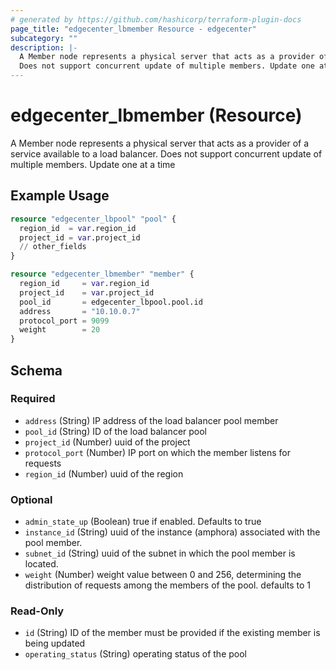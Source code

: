 ```yaml
---
# generated by https://github.com/hashicorp/terraform-plugin-docs
page_title: "edgecenter_lbmember Resource - edgecenter"
subcategory: ""
description: |-
  A Member node represents a physical server that acts as a provider of a service available to a load balancer.
  Does not support concurrent update of multiple members. Update one at a time
---
```


# edgecenter_lbmember (Resource)

A Member node represents a physical server that acts as a provider of a service available to a load balancer. 
Does not support concurrent update of multiple members. Update one at a time

## Example Usage

```terraform
resource "edgecenter_lbpool" "pool" {
  region_id  = var.region_id
  project_id = var.project_id
  // other_fields
}

resource "edgecenter_lbmember" "member" {
  region_id     = var.region_id
  project_id    = var.project_id
  pool_id       = edgecenter_lbpool.pool.id
  address       = "10.10.0.7"
  protocol_port = 9099
  weight        = 20
}
```

<!-- schema generated by tfplugindocs -->
## Schema

### Required

- `address` (String) IP address of the load balancer pool member
- `pool_id` (String) ID of the load balancer pool
- `project_id` (Number) uuid of the project
- `protocol_port` (Number) IP port on which the member listens for requests
- `region_id` (Number) uuid of the region

### Optional

- `admin_state_up` (Boolean) true if enabled. Defaults to true
- `instance_id` (String) uuid of the instance (amphora) associated with the pool member.
- `subnet_id` (String) uuid of the subnet in which the pool member is located.
- `weight` (Number) weight value between 0 and 256, determining the distribution of requests among the members of the pool. defaults to 1

### Read-Only

- `id` (String) ID of the member must be provided if the existing member is being updated
- `operating_status` (String) operating status of the pool


